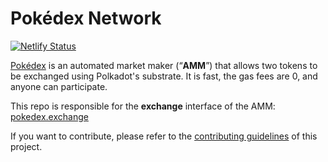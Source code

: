 # Pokédex Network

[![Netlify Status](https://api.netlify.com/api/v1/badges/c6ef7e73-4a84-410d-83b0-b89326787dff/deploy-status)](https://app.netlify.com/sites/swap-master/deploys)

[Pokédex](https://pokedex.exchange/) is an automated market maker (“**AMM**”) that allows two tokens to be exchanged using Polkadot's substrate. It is fast, the gas fees are 0, and anyone can participate.

This repo is responsible for the **exchange** interface of the AMM: [pokedex.exchange](https://pokedex.exchange/)

If you want to contribute, please refer to the [contributing guidelines](./CONTRIBUTING.md) of this project.

